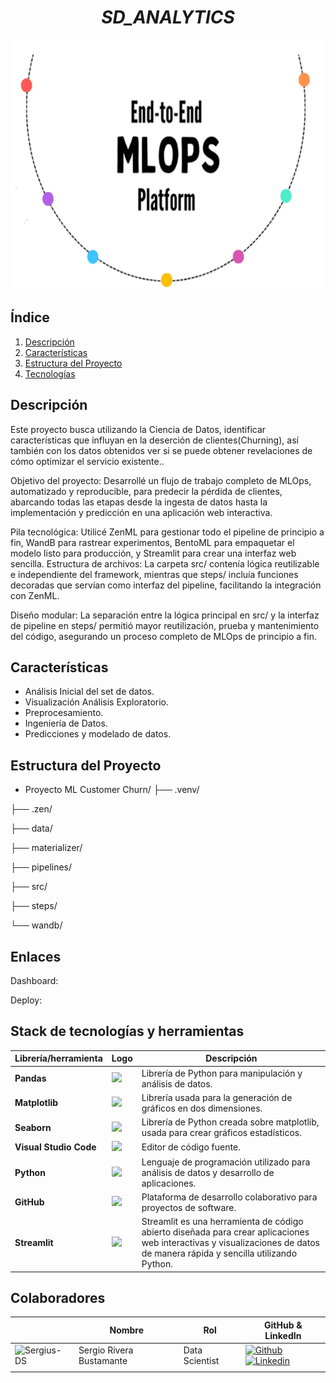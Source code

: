 # <h1 align="center">_SD_ANALYTICS_</h1>

<p align="center">
  <img src="mlops.png"  height="400">
<p align="center">

## Índice

1. [Descripción](#descripción)
2. [Características](#características)
3. [Estructura del Proyecto](#estructura-del-proyecto)
4. [Tecnologías](#tecnologías)

## Descripción

Este proyecto busca utilizando la Ciencia de Datos, identificar características que influyan en la deserción de clientes(Churning), así también con los datos obtenidos ver si se puede obtener revelaciones de cómo optimizar el servicio existente..

Objetivo del proyecto: Desarrollé un flujo de trabajo completo de MLOps, automatizado y reproducible, para predecir la pérdida de clientes, abarcando todas las etapas desde la ingesta de datos hasta la implementación y predicción en una aplicación web interactiva.

Pila tecnológica: Utilicé ZenML para gestionar todo el pipeline de principio a fin, WandB para rastrear experimentos, BentoML para empaquetar el modelo listo para producción, y Streamlit para crear una interfaz web sencilla.
Estructura de archivos: La carpeta src/ contenía lógica reutilizable e independiente del framework, mientras que steps/ incluía funciones decoradas que servían como interfaz del pipeline, facilitando la integración con ZenML.

Diseño modular: La separación entre la lógica principal en src/ y la interfaz de pipeline en steps/ permitió mayor reutilización, prueba y mantenimiento del código, asegurando un proceso completo de MLOps de principio a fin.

## Características

- Análisis Inicial del set de datos.
- Visualización Análisis Exploratorio.
- Preprocesamiento.
- Ingeniería de Datos.
- Predicciones y modelado de datos.



## Estructura del Proyecto

- Proyecto ML Customer Churn/
├── .venv/

├── .zen/

├── data/

├── materializer/

├── pipelines/

├── src/

├── steps/

└── wandb/

## Enlaces

Dashboard: 

Deploy: 

## Stack de tecnologías y herramientas

|  Librería/herramienta    |   Logo                                    | Descripción                                                                                                           |
|----------------------|-----------------------------------------|----------------------------------------------|
| **Pandas**   |      <img src="https://upload.wikimedia.org/wikipedia/commons/thumb/e/ed/Pandas_logo.svg/1200px-Pandas_logo.svg.png" width="100">   | Librería de Python para manipulación y análisis de datos.|
| **Matplotlib**|<img src="https://matplotlib.org/_static/logo_light.svg" width="100">| Librería usada para la generación de gráficos en dos dimensiones.|
|**Seaborn**|<img src="https://seaborn.pydata.org/_images/logo-tall-lightbg.svg" width="100"> | Librería de Python creada sobre matplotlib, usada para crear gráficos estadísticos.|
| **Visual Studio Code**|<img src="https://static-00.iconduck.com/assets.00/visual-studio-code-icon-512x506-2fdb6ar6.png" width="70">| Editor de código fuente.|
| **Python**|<img src="https://seeklogo.com/images/P/python-logo-A32636CAA3-seeklogo.com.png" width="50">| Lenguaje de programación utilizado para análisis de datos y desarrollo de aplicaciones.|
| **GitHub**|<img src="https://img.shields.io/badge/GitHub-181717?style=for-the-badge&logo=github&logoColor=white" width="100">| Plataforma de desarrollo colaborativo para proyectos de software.|
| **Streamlit** | <img src="https://streamlit.io/images/brand/streamlit-logo-primary-colormark-darktext.png" width="100"> | Streamlit es una herramienta de código abierto diseñada para crear aplicaciones web interactivas y visualizaciones de datos de manera rápida y sencilla utilizando Python.|



## Colaboradores

|                         | Nombre   |   Rol                    | GitHub & LinkedIn                                                                                                                                                                                          |
| ----------------------------- | -------- | ---------------------- | ------------------------------------------------------------------------------------------------------------------------------------------------------------------------------------------------------- |
| <img width="60" height="60" src="https://github.com/Sergius-DS.png" alt="Sergius-DS" /> | Sergio Rivera Bustamante | Data Scientist | [![Github](https://skillicons.dev/icons?i=github)](https://github.com/Sergius-DS) [![Linkedin](https://skillicons.dev/icons?i=linkedin)](https://www.linkedin.com/in/sergio-rivera-bustamante-6642b836/)                         |
|                               |

